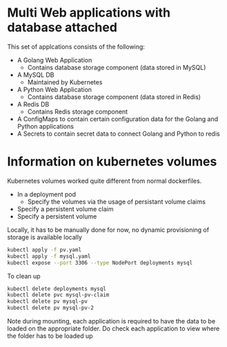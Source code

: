 # Multi Web applications with database attached

This set of applcations consists of the following:

- A Golang Web Application
  - Contains database storage component (data stored in MySQL)
- A MySQL DB
  - Maintained by Kubernetes
- A Python Web Application
  - Contains database storage component (data stored in Redis)
- A Redis DB
  - Contains Redis storage component
- A ConfigMaps to contain certain configuration data for the Golang and Python applications
- A Secrets to contain secret data to connect Golang and Python to redis

# Information on kubernetes volumes

Kubernetes volumes worked quite different from normal dockerfiles.

- In a deployment pod
  - Specify the volumes via the usage of persistant volume claims
- Specify a persistent volume claim
- Specify a persistent volume

Locally, it has to be manually done for now, no dynamic provisioning of storage is available locally

```bash
kubectl apply -f pv.yaml
kubectl apply -f mysql.yaml
kubectl expose --port 3306 --type NodePort deployments mysql
```

To clean up

```bash
kubectl delete deployments mysql
kubectl delete pvc mysql-pv-claim
kubectl delete pv mysql-pv
kubectl delete pv mysql-pv-2
```

Note during mounting, each application is required to have the data to be loaded on the appropriate folder. Do check each application to view where the folder has to be loaded up
